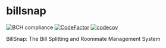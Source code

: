 # billsnap 
![BCH compliance](https://bettercodehub.com/edge/badge/dannylekim/billsnap?branch=develop&token=0d87e307153724f90e74a95254e4fd924d8269be)
[![CodeFactor](https://www.codefactor.io/repository/github/dannylekim/billsnap/badge?s=d03236e11106ad11acbf82ea016e056275ba27fb)](https://www.codefactor.io/repository/github/dannylekim/billsnap)
[![codecov](https://codecov.io/gh/dannylekim/billsnap/branch/develop/graph/badge.svg?token=XP6BVqx6XT)](https://codecov.io/gh/dannylekim/billsnap)

BillSnap: The Bill Splitting and Roommate Management System 
